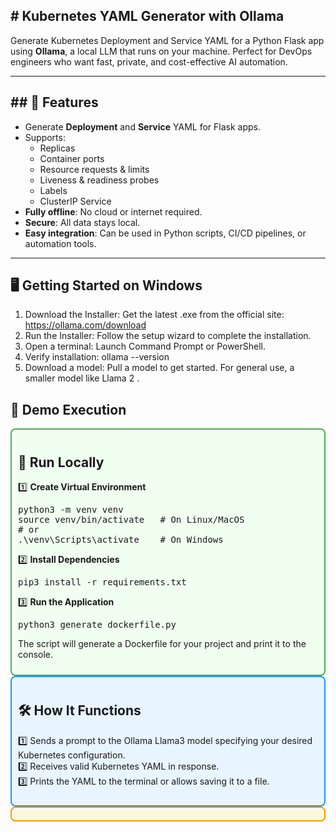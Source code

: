<h2> # Kubernetes YAML Generator with Ollama </h2>

Generate Kubernetes Deployment and Service YAML for a Python Flask app using **Ollama**, a local LLM that runs on your machine. Perfect for DevOps engineers who want fast, private, and cost-effective AI automation.

---

<h2> ## 🚀 Features </h2>

- Generate **Deployment** and **Service** YAML for Flask apps.
- Supports:
  - Replicas
  - Container ports
  - Resource requests & limits
  - Liveness & readiness probes
  - Labels
  - ClusterIP Service
- **Fully offline**: No cloud or internet required.
- **Secure**: All data stays local.
- **Easy integration**: Can be used in Python scripts, CI/CD pipelines, or automation tools.

---

<h2> 🖥️ Getting Started on Windows </h2>

1.	Download the Installer: Get the latest .exe from the official site: https://ollama.com/download
2.	Run the Installer: Follow the setup wizard to complete the installation.
3.	Open a terminal: Launch Command Prompt or PowerShell.
4.	Verify installation:
ollama --version
5.	Download a model: Pull a model to get started. For general use, a smaller model like Llama  2 .






<h2>📝 Demo Execution</h2>

<div style="border:2px solid #4CAF50; padding:10px; border-radius:8px; background-color:#f0fff0;">
<h2>🚀 Run Locally</h2>

1️⃣ **Create Virtual Environment**  
<pre>
python3 -m venv venv
source venv/bin/activate   # On Linux/MacOS
# or
.\venv\Scripts\activate    # On Windows
</pre>

2️⃣ **Install Dependencies**  
<pre>
pip3 install -r requirements.txt
</pre>

3️⃣ **Run the Application**  
<pre>
python3 generate_dockerfile.py
</pre>

The script will generate a Dockerfile for your project and print it to the console.
</div>


<div style="border:2px solid #2196F3; padding:10px; border-radius:8px; background-color:#e8f4ff;">
<h2>🛠️ How It Functions</h2>

1️⃣ Sends a prompt to the Ollama Llama3 model specifying your desired Kubernetes configuration.  
2️⃣ Receives valid Kubernetes YAML in response.  
3️⃣ Prints the YAML to the terminal or allows saving it to a file.
</div>

<div style="border:2px solid #FF9800; padding:10px; border-radius:8px; background-color:#fff8e1;">

